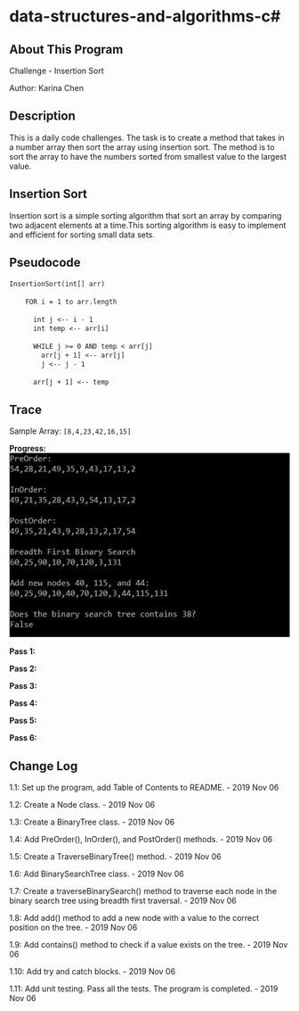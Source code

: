 # data-structures-and-algorithms-c#

## About This Program
Challenge - Insertion Sort

Author: Karina Chen

## Description
This is a daily code challenges. The task is to create a method that takes in a number array then sort the array using insertion sort. The method is to sort the array to have the numbers sorted from smallest value to the largest value.

## Insertion Sort
Insertion sort is a simple sorting algorithm that sort an array by comparing two adjacent elements at a time.This sorting algorithm is easy to implement and efficient for sorting small data sets.

## Pseudocode
```
InsertionSort(int[] arr)
  
    FOR i = 1 to arr.length
    
      int j <-- i - 1
      int temp <-- arr[i]
      
      WHILE j >= 0 AND temp < arr[j]
        arr[j + 1] <-- arr[j]
        j <-- j - 1
        
      arr[j + 1] <-- temp
```
## Trace
Sample Array:
`
[8,4,23,42,16,15]
`

**Progress:**
![Alt app execution capture](/Assets/code15_1.JPG)

**Pass 1:**

**Pass 2:**

**Pass 3:**

**Pass 4:**

**Pass 5:**

**Pass 6:**

## Change Log

1.1: Set up the program, add Table of Contents to README. - 2019 Nov 06

1.2: Create a Node class. - 2019 Nov 06

1.3: Create a BinaryTree class. - 2019 Nov 06

1.4: Add PreOrder(), InOrder(), and PostOrder() methods. - 2019 Nov 06

1.5: Create a TraverseBinaryTree() method. - 2019 Nov 06

1.6: Add BinarySearchTree class. - 2019 Nov 06

1.7: Create a traverseBinarySearch() method to traverse each node in the binary search tree using breadth first traversal. - 2019 Nov 06

1.8: Add add() method to add a new node with a value to the correct position on the tree. - 2019 Nov 06

1.9: Add contains() method to check if a value exists on the tree. - 2019 Nov 06

1.10: Add try and catch blocks. - 2019 Nov 06

1.11: Add unit testing. Pass all the tests. The program is completed. - 2019 Nov 06